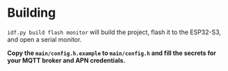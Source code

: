 # Building

`idf.py build flash monitor` will build the project, flash it to the ESP32-S3, and open a serial monitor.

**Copy the `main/config.h.example` to `main/config.h` and fill the secrets for your MQTT broker and APN credentials.**
